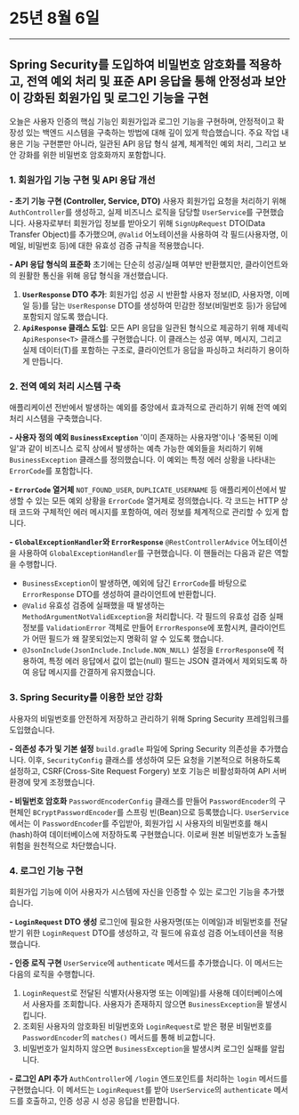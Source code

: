 # 25년 8월 6일

---

## Spring Security를 도입하여 비밀번호 암호화를 적용하고, 전역 예외 처리 및 표준 API 응답을 통해 안정성과 보안이 강화된 회원가입 및 로그인 기능을 구현

오늘은 사용자 인증의 핵심 기능인 회원가입과 로그인 기능을 구현하며, 안정적이고 확장성 있는 백엔드 시스템을 구축하는 방법에 대해 깊이 있게 학습했습니다. 주요 작업 내용은 기능 구현뿐만 아니라, 일관된 API 응답 형식 설계, 체계적인 예외 처리, 그리고 보안 강화를 위한 비밀번호 암호화까지 포함합니다.

### 1. 회원가입 기능 구현 및 API 응답 개선

**- 초기 기능 구현 (Controller, Service, DTO)**
사용자 회원가입 요청을 처리하기 위해 `AuthController`를 생성하고, 실제 비즈니스 로직을 담당할 `UserService`를 구현했습니다. 사용자로부터 회원가입 정보를 받아오기 위해 `SignUpRequest` DTO(Data Transfer Object)를 추가했으며, `@Valid` 어노테이션을 사용하여 각 필드(사용자명, 이메일, 비밀번호 등)에 대한 유효성 검증 규칙을 적용했습니다.

**- API 응답 형식의 표준화**
초기에는 단순히 성공/실패 여부만 반환했지만, 클라이언트와의 원활한 통신을 위해 응답 형식을 개선했습니다.

1.  **`UserResponse` DTO 추가**: 회원가입 성공 시 반환할 사용자 정보(ID, 사용자명, 이메일 등)를 담는 `UserResponse` DTO를 생성하여 민감한 정보(비밀번호 등)가 응답에 포함되지 않도록 했습니다.
2.  **`ApiResponse` 클래스 도입**: 모든 API 응답을 일관된 형식으로 제공하기 위해 제네릭 `ApiResponse<T>` 클래스를 구현했습니다. 이 클래스는 성공 여부, 메시지, 그리고 실제 데이터(T)를 포함하는 구조로, 클라이언트가 응답을 파싱하고 처리하기 용이하게 만듭니다.

### 2. 전역 예외 처리 시스템 구축

애플리케이션 전반에서 발생하는 예외를 중앙에서 효과적으로 관리하기 위해 전역 예외 처리 시스템을 구축했습니다.

**- 사용자 정의 예외 `BusinessException`**
'이미 존재하는 사용자명'이나 '중복된 이메일'과 같이 비즈니스 로직 상에서 발생하는 예측 가능한 예외들을 처리하기 위해 `BusinessException` 클래스를 정의했습니다. 이 예외는 특정 에러 상황을 나타내는 `ErrorCode`를 포함합니다.

**- `ErrorCode` 열거체**
`NOT_FOUND_USER`, `DUPLICATE_USERNAME` 등 애플리케이션에서 발생할 수 있는 모든 예외 상황을 `ErrorCode` 열거체로 정의했습니다. 각 코드는 HTTP 상태 코드와 구체적인 에러 메시지를 포함하여, 에러 정보를 체계적으로 관리할 수 있게 합니다.

**- `GlobalExceptionHandler`와 `ErrorResponse`**
`@RestControllerAdvice` 어노테이션을 사용하여 `GlobalExceptionHandler`를 구현했습니다. 이 핸들러는 다음과 같은 역할을 수행합니다.

*   `BusinessException`이 발생하면, 예외에 담긴 `ErrorCode`를 바탕으로 `ErrorResponse` DTO를 생성하여 클라이언트에 반환합니다.
*   `@Valid` 유효성 검증에 실패했을 때 발생하는 `MethodArgumentNotValidException`을 처리합니다. 각 필드의 유효성 검증 실패 정보를 `ValidationError` 객체로 만들어 `ErrorResponse`에 포함시켜, 클라이언트가 어떤 필드가 왜 잘못되었는지 명확히 알 수 있도록 했습니다.
*   `@JsonInclude(JsonInclude.Include.NON_NULL)` 설정을 `ErrorResponse`에 적용하여, 특정 에러 응답에서 값이 없는(null) 필드는 JSON 결과에서 제외되도록 하여 응답 메시지를 간결하게 유지했습니다.

### 3. Spring Security를 이용한 보안 강화

사용자의 비밀번호를 안전하게 저장하고 관리하기 위해 Spring Security 프레임워크를 도입했습니다.

**- 의존성 추가 및 기본 설정**
`build.gradle` 파일에 Spring Security 의존성을 추가했습니다. 이후, `SecurityConfig` 클래스를 생성하여 모든 요청을 기본적으로 허용하도록 설정하고, CSRF(Cross-Site Request Forgery) 보호 기능은 비활성화하여 API 서버 환경에 맞게 조정했습니다.

**- 비밀번호 암호화**
`PasswordEncoderConfig` 클래스를 만들어 `PasswordEncoder`의 구현체인 `BCryptPasswordEncoder`를 스프링 빈(Bean)으로 등록했습니다. `UserService`에서는 이 `PasswordEncoder`를 주입받아, 회원가입 시 사용자의 비밀번호를 해시(hash)하여 데이터베이스에 저장하도록 구현했습니다. 이로써 원본 비밀번호가 노출될 위험을 원천적으로 차단했습니다.

### 4. 로그인 기능 구현

회원가입 기능에 이어 사용자가 시스템에 자신을 인증할 수 있는 로그인 기능을 추가했습니다.

**- `LoginRequest` DTO 생성**
로그인에 필요한 사용자명(또는 이메일)과 비밀번호를 전달받기 위한 `LoginRequest` DTO를 생성하고, 각 필드에 유효성 검증 어노테이션을 적용했습니다.

**- 인증 로직 구현**
`UserService`에 `authenticate` 메서드를 추가했습니다. 이 메서드는 다음의 로직을 수행합니다.
1.  `LoginRequest`로 전달된 식별자(사용자명 또는 이메일)를 사용해 데이터베이스에서 사용자를 조회합니다. 사용자가 존재하지 않으면 `BusinessException`을 발생시킵니다.
2.  조회된 사용자의 암호화된 비밀번호와 `LoginRequest`로 받은 평문 비밀번호를 `PasswordEncoder`의 `matches()` 메서드를 통해 비교합니다.
3.  비밀번호가 일치하지 않으면 `BusinessException`을 발생시켜 로그인 실패를 알립니다.

**- 로그인 API 추가**
`AuthController`에 `/login` 엔드포인트를 처리하는 `login` 메서드를 구현했습니다. 이 메서드는 `LoginRequest`를 받아 `UserService`의 `authenticate` 메서드를 호출하고, 인증 성공 시 성공 응답을 반환합니다.
